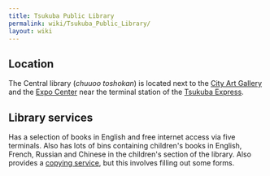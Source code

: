 ```yaml
---
title: Tsukuba Public Library
permalink: wiki/Tsukuba_Public_Library/
layout: wiki
---
```


Location
--------

The Central library (*chuuoo toshokan*) is located next to the [City Art
Gallery](/wiki/City_Art_Gallery "wikilink") and the [Expo
Center](/wiki/Expo_Center "wikilink") near the terminal station of the
[Tsukuba Express](/wiki/Tsukuba_Express "wikilink").

Library services
----------------

Has a selection of books in English and free internet access via five
terminals. Also has lots of bins containing children's books in English,
French, Russian and Chinese in the children's section of the library.
Also provides a [copying service](/wiki/Copying "wikilink"), but this involves
filling out some forms.
